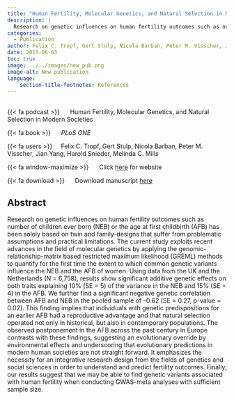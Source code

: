```yaml
---
title: "Human Fertility, Molecular Genetics, and Natural Selection in Modern Societies"
description: |
  Research on genetic influences on human fertility outcomes such as number of children ever born (NEB) or the age at first childbirth (AFB) has been solely based on twin and family-designs that suffer from problematic assumptions and practical limitations. The current study exploits recent advances in the field of molecular genetics by applying the genomic-relationship-matrix based restricted maximum likelihood (GREML) methods to quantify for the first time the extent to which common genetic variants influence the NEB and the AFB of women. Using data from the UK and the Netherlands (N = 6,758), results show significant additive genetic effects on both traits explaining 10% (SE = 5) of the variance in the NEB and 15% (SE = 4) in the AFB. We further find a significant negative genetic correlation between AFB and NEB in the pooled sample of –0.62 (SE = 0.27, p-value = 0.02). This finding implies that individuals with genetic predispositions for an earlier AFB had a reproductive advantage and that natural selection operated not only in historical, but also in contemporary populations. The observed postponement in the AFB across the past century in Europe contrasts with these findings, suggesting an evolutionary override by environmental effects and underscoring that evolutionary predictions in modern human societies are not straight forward. It emphasizes the necessity for an integrative research design from the fields of genetics and social sciences in order to understand and predict fertility outcomes. Finally, our results suggest that we may be able to find genetic variants associated with human fertility when conducting GWAS-meta analyses with sufficient sample size. 
categories:
  - Publication
author: Felix C. Tropf, Gert Stulp, Nicola Barban, Peter M. Visscher, Jian Yang, Harold Snieder, Melinda C. Mills
date: 2015-06-03
toc: true
image: ../../images/new_pub.png
image-alt: New publication
language: 
    section-title-footnotes: References
---
```



<br>
{{< fa podcast >}} &nbsp;&nbsp;&nbsp;&nbsp; Human Fertility, Molecular Genetics, and Natural Selection in Modern Societies

{{< fa book >}} &nbsp;&nbsp;&nbsp;&nbsp; *PLoS ONE*

{{< fa users >}} &nbsp;&nbsp;&nbsp; Felix C. Tropf, Gert Stulp, Nicola Barban, Peter M. Visscher, Jian Yang, Harold Snieder, Melinda C. Mills

{{< fa window-maximize >}} &nbsp;&nbsp;&nbsp;&nbsp; Click [here](http://journals.plos.org/plosone/article?id=10.1371/journal.pone.0126821) for website

{{< fa download >}} &nbsp;&nbsp;&nbsp;&nbsp; Download manuscript [here](http://journals.plos.org/plosone/article?id=10.1371/journal.pone.0126821)

## Abstract

Research on genetic influences on human fertility outcomes such as number of children ever born (NEB) or the age at first childbirth (AFB) has been solely based on twin and family-designs that suffer from problematic assumptions and practical limitations. The current study exploits recent advances in the field of molecular genetics by applying the genomic-relationship-matrix based restricted maximum likelihood (GREML) methods to quantify for the first time the extent to which common genetic variants influence the NEB and the AFB of women. Using data from the UK and the Netherlands (N = 6,758), results show significant additive genetic effects on both traits explaining 10% (SE = 5) of the variance in the NEB and 15% (SE = 4) in the AFB. We further find a significant negative genetic correlation between AFB and NEB in the pooled sample of –0.62 (SE = 0.27, p-value = 0.02). This finding implies that individuals with genetic predispositions for an earlier AFB had a reproductive advantage and that natural selection operated not only in historical, but also in contemporary populations. The observed postponement in the AFB across the past century in Europe contrasts with these findings, suggesting an evolutionary override by environmental effects and underscoring that evolutionary predictions in modern human societies are not straight forward. It emphasizes the necessity for an integrative research design from the fields of genetics and social sciences in order to understand and predict fertility outcomes. Finally, our results suggest that we may be able to find genetic variants associated with human fertility when conducting GWAS-meta analyses with sufficient sample size.
